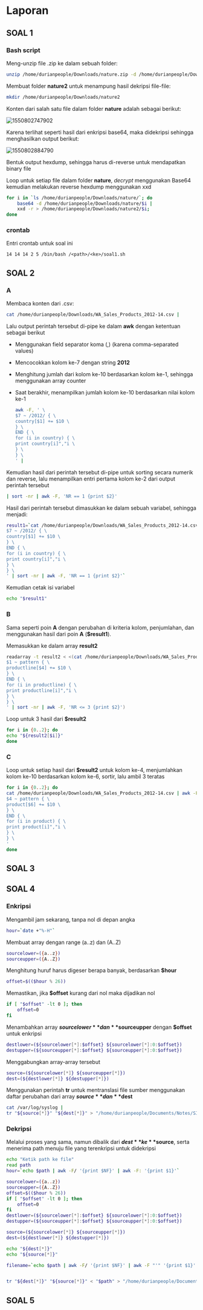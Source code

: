 # Laporan

## SOAL 1

### Bash script

Meng-unzip file .zip ke dalam sebuah folder:

```bash
unzip /home/durianpeople/Downloads/nature.zip -d /home/durianpeople/Downloads
```

Membuat folder **nature2** untuk menampung hasil dekripsi file-file:

```bash
mkdir /home/durianpeople/Downloads/nature2
```

Konten dari salah satu file dalam folder **nature** adalah sebagai berikut:

![1550802747902](./1550802747902.png)

Karena terlihat seperti hasil dari enkripsi base64, maka didekripsi sehingga menghasilkan output berikut:

![1550802884790](./1550802884790.png)

Bentuk output hexdump, sehingga harus di-reverse untuk mendapatkan binary file

Loop untuk setiap file dalam folder **nature**, *decrypt* menggunakan Base64 kemudian melakukan reverse hexdump menggunakan xxd

```bash
for i in `ls /home/durianpeople/Downloads/nature/`; do 
	base64 -d /home/durianpeople/Downloads/nature/$i | 
	xxd -r > /home/durianpeople/Downloads/nature2/$i; 
done
```

### crontab

Entri crontab untuk soal ini

```
14 14 14 2 5 /bin/bash /<path>/<ke>/soal1.sh
```

## SOAL 2

### A

Membaca konten dari .csv:

```bash
cat /home/durianpeople/Downloads/WA_Sales_Products_2012-14.csv |
```

Lalu output perintah tersebut di-pipe ke dalam **awk** dengan ketentuan sebagai berikut

- Menggunakan field separator koma (,) (karena comma-separated values)

- Mencocokkan kolom ke-7 dengan string **2012**

- Menghitung jumlah dari kolom ke-10 berdasarkan kolom ke-1, sehingga menggunakan array counter

- Saat berakhir, menampilkan jumlah kolom ke-10 berdasarkan nilai kolom ke-1

  ```bash
  awk -F, ' \
  $7 ~ /2012/ { \
  country[$1] += $10 \
  } \
  END { \
  for (i in country) { \
  print country[i]","i \
  } \
  } \
  ' |
  ```

Kemudian hasil dari perintah tersebut di-pipe untuk sorting secara numerik dan reverse, lalu menampilkan entri pertama kolom ke-2 dari output perintah tersebut

```bash
| sort -nr | awk -F, 'NR == 1 {print $2}'
```

Hasil dari perintah tersebut dimasukkan ke dalam sebuah variabel, sehingga menjadi:

```bash
result1=`cat /home/durianpeople/Downloads/WA_Sales_Products_2012-14.csv | awk -F, ' \
$7 ~ /2012/ { \
country[$1] += $10 \
} \
END { \
for (i in country) { \
print country[i]","i \
} \
} \
' | sort -nr | awk -F, 'NR == 1 {print $2}'`
```

Kemudian cetak isi variabel

```bash
echo "$result1"
```

### B

Sama seperti poin **A** dengan perubahan di kriteria kolom, penjumlahan, dan menggunakan hasil dari poin **A** (**$result1**).

Memasukkan ke dalam array **result2**

```bash
readarray -t result2 < <(cat /home/durianpeople/Downloads/WA_Sales_Products_2012-14.csv | awk -F, -v pattern="$result1" ' \
$1 ~ pattern { \
productline[$4] += $10 \
} \
END { \
for (i in productline) { \
print productline[i]","i \
} \
} \
' | sort -nr | awk -F, 'NR <= 3 {print $2}')
```

Loop untuk 3 hasil dari **$result2**

```bash
for i in {0..2}; do
echo "${result2[$i]}"
done
```

### C

Loop untuk setiap hasil dari **$result2** untuk kolom ke-4, menjumlahkan kolom ke-10 berdasarkan kolom ke-6, sortir, lalu ambil 3 teratas

```bash
for i in {0..2}; do
cat /home/durianpeople/Downloads/WA_Sales_Products_2012-14.csv | awk -F, -v pattern="${result2[$i]}" ' \
$4 ~ pattern { \
product[$6] += $10 \
} \
END { \
for (i in product) { \
print product[i]","i \
} \
} \
'
done
```

## SOAL 3

## SOAL 4

### Enkripsi

Mengambil jam sekarang, tanpa nol di depan angka

```bash
hour=`date +"%-H"`
```

Membuat array dengan range (a..z) dan (A..Z)

```bash
sourcelower=({a..z})
sourceupper=({A..Z})
```

Menghitung huruf harus digeser berapa banyak, berdasarkan **$hour**

```bash
offset=$(($hour % 26))
```

Memastikan, jika **$offset** kurang dari nol maka dijadikan nol

```bash
if [ "$offset" -lt 0 ]; then
    offset=0
fi
```

Menambahkan array **$sourcelower** dan **$sourceupper** dengan **$offset** untuk enkripsi

```bash
destlower=(${sourcelower[*]:$offset} ${sourcelower[*]:0:$offset})
destupper=(${sourceupper[*]:$offset} ${sourceupper[*]:0:$offset})
```

Menggabungkan array-array tersebut

```bash
source=(${sourcelower[*]} ${sourceupper[*]})
dest=(${destlower[*]} ${destupper[*]})
```

Menggunakan perintah **tr** untuk mentranslasi file sumber menggunakan daftar perubahan dari array **$source** dan **$dest**

```bash
cat /var/log/syslog | 
tr "${source[*]}" "${dest[*]}" > "/home/durianpeople/Documents/Notes/SISOP/`date +"%H:%M %d-%m-%Y"`.encrypted"
```

### Dekripsi

Melalui proses yang sama, namun dibalik dari **$dest** ke **$source**, serta menerima path menuju file yang terenkripsi untuk didekripsi

```bash
echo "Ketik path ke file"
read path
hour=`echo $path | awk -F/ '{print $NF}' | awk -F: '{print $1}'`

sourcelower=({a..z})
sourceupper=({A..Z})
offset=$(($hour % 26))
if [ "$offset" -lt 0 ]; then
    offset=0
fi
destlower=(${sourcelower[*]:$offset} ${sourcelower[*]:0:$offset})
destupper=(${sourceupper[*]:$offset} ${sourceupper[*]:0:$offset})

source=(${sourcelower[*]} ${sourceupper[*]})
dest=(${destlower[*]} ${destupper[*]})

echo "${dest[*]}"
echo "${source[*]}"

filename=`echo $path | awk -F/ '{print $NF}' | awk -F "'" '{print $1}' | awk -F. '{print $1}'`


tr "${dest[*]}" "${source[*]}" < "$path" > "/home/durianpeople/Documents/Notes/SISOP/$filename.decrypted"
```



## SOAL 5

